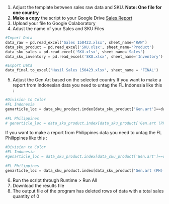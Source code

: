 1. Adjust the template between sales raw data and SKU. **Note: One file for one country**
2. **Make a copy** the script to your Google Drive [Sales Report](https://colab.research.google.com/drive/1AtVvT0af-VlrxdxtPxPp1KJrIuZ44xj8?usp=sharing)
3. Upload your file to Google Colaboratory
4. Adust the name of your Sales and SKU Files
```python
#Import Data
data_raw = pd.read_excel('Sales 150423.xlsx', sheet_name='RAW')
data_sku_product = pd.read_excel('SKU.xlsx', sheet_name='Product')
data_sku_sales = pd.read_excel('SKU.xlsx', sheet_name='Sales')
data_sku_inventory = pd.read_excel('SKU.xlsx', sheet_name='Inventory')

#Export Data
data_final.to_excel("Hasil Sales 150423.xlsx", sheet_name = 'FINAL')
```
5. Adjust the Gen.Art based on the selected country
If you want to make a report from Indonesian data you need to untag the FL Indonesia like this : 
```python
#Division to Color
#FL Indonesia
genarticle_loc = data_sku_product.index[data_sku_product['Gen.art']==data_raw['Genarticle'][i]].tolist()
  
#FL Philippines
# genarticle_loc = data_sku_product.index[data_sku_product['Gen.art (PH)']==data_raw['Genarticle'][i]].tolist()
```
If you want to make a report from Philippines data you need to untag the FL Philippines like this : 
```python
#Division to Color
#FL Indonesia
#genarticle_loc = data_sku_product.index[data_sku_product['Gen.art']==data_raw['Genarticle'][i]].tolist()
  
#FL Philippines
genarticle_loc = data_sku_product.index[data_sku_product['Gen.art (PH)']==data_raw['Genarticle'][i]].tolist()
```
6. Run the script through Runtime > Run All
7. Download the results file
8. The output file of the program has deleted rows of data with a total sales quantity of 0 
